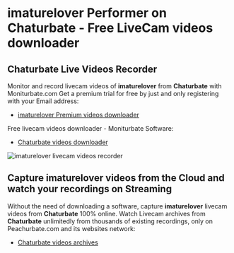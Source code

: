 # imaturelover Performer on Chaturbate - Free LiveCam videos downloader

## Chaturbate Live Videos Recorder

Monitor and record livecam videos of **imaturelover** from **Chaturbate** with Moniturbate.com
Get a premium trial for free by just and only registering with your Email address:
* [imaturelover Premium videos downloader](https://moniturbate.com/request-demo-licence-key.html)

Free livecam videos downloader - Moniturbate Software:
* [Chaturbate videos downloader](https://moniturbate.com/moniturbate-download-software.html)

![imaturelover livecam videos recorder](https://peachurnet.com/templates/moniturbate-software.png)


## Capture imaturelover videos from the Cloud and watch your recordings on Streaming

Without the need of downloading a software, capture **imaturelover** livecam videos from **Chaturbate** 100% online.
Watch Livecam archives from **Chaturbate** unlimitedly from thousands of existing recordings, only on Peachurbate.com and its websites network:
* [Chaturbate videos archives](https://peachurnet.com/)